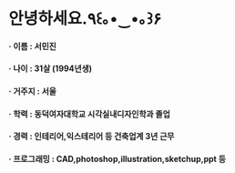 안녕하세요.٩꒰｡•‿•｡꒱۶
=============
#### · 이름 : 서민진
#### · 나이 : 31살 (1994년생)
#### · 거주지 : 서울
#### · 학력 : 동덕여자대학교 시각실내디자인학과 졸업
#### · 경력 : 인테리어,익스테리어 등 건축업계 3년 근무
#### · 프로그래밍 : CAD,photoshop,illustration,sketchup,ppt 등

